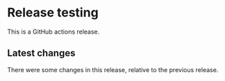 # Release testing

This is a GitHub actions release.

## Latest changes

There were some changes in this release, relative to the previous release.
